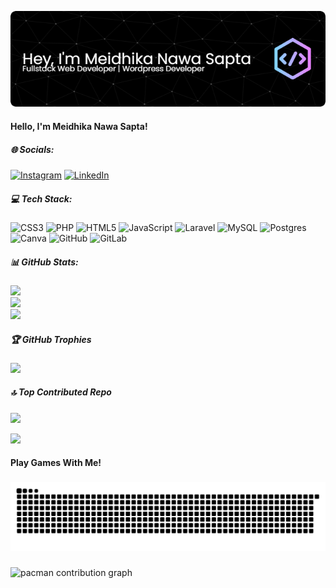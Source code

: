 <!-- ### Hello, I'm Meidhika Nawa Sapta -->

![Meidhika Nawa Sapat](img/header.png)

<!-- 
#### Skills
[![My Skills](https://skillicons.dev/icons?i=html,css,js,php,laravel,mysql,postgresql&theme=light)](https://skillicons.dev)
<img src="https://img.shields.io/badge/HTML5-E34F26?style=for-the-badge&logo=html5&logoColor=white" />
<img src="https://img.shields.io/badge/CSS3-1572B6?style=for-the-badge&logo=css3&logoColor=white" />
<img src="https://img.shields.io/badge/JavaScript-323330?style=for-the-badge&logo=javascript&logoColor=F7DF1E" />
<img src="https://img.shields.io/badge/PHP-777BB4?style=for-the-badge&logo=php&logoColor=white" />
<img src="https://img.shields.io/badge/Laravel-FF2D20?style=for-the-badge&logo=laravel&logoColor=white" />
<img src="https://img.shields.io/badge/MySQL-005C84?style=for-the-badge&logo=mysql&logoColor=white" />
<img src="https://img.shields.io/badge/PostgreSQL-316192?style=for-the-badge&logo=postgresql&logoColor=white" />

#### Connect With Me

![https://instagram.com/nawa_sapta](https://img.shields.io/badge/Instagram-E4405F?style=for-the-badge&logo=instagram&logoColor=white) ![https://www.linkedin.com/in/meidhika-nawa-sapta/](https://img.shields.io/badge/LinkedIn-0077B5?style=for-the-badge&logo=linkedin&logoColor=white)

#### My Github Stats
![Meidhika's Github Stats](https://github-readme-stats.vercel.app/api?username=meidhika&show_icons=true&theme=highcontrast) -->



#### Hello, I'm Meidhika Nawa Sapta!


##### 🌐 Socials:
[![Instagram](https://img.shields.io/badge/Instagram-%23E4405F.svg?logo=Instagram&logoColor=white)](https://instagram.com/nawa_sapta) [![LinkedIn](https://img.shields.io/badge/LinkedIn-%230077B5.svg?logo=linkedin&logoColor=white)](https://linkedin.com/in/meidhika-nawa-sapta) 

##### 💻 Tech Stack:
![CSS3](https://img.shields.io/badge/css3-%231572B6.svg?style=for-the-badge&logo=css3&logoColor=white) ![PHP](https://img.shields.io/badge/php-%23777BB4.svg?style=for-the-badge&logo=php&logoColor=white) ![HTML5](https://img.shields.io/badge/html5-%23E34F26.svg?style=for-the-badge&logo=html5&logoColor=white) ![JavaScript](https://img.shields.io/badge/javascript-%23323330.svg?style=for-the-badge&logo=javascript&logoColor=%23F7DF1E) ![Laravel](https://img.shields.io/badge/laravel-%23FF2D20.svg?style=for-the-badge&logo=laravel&logoColor=white) ![MySQL](https://img.shields.io/badge/mysql-4479A1.svg?style=for-the-badge&logo=mysql&logoColor=white) ![Postgres](https://img.shields.io/badge/postgres-%23316192.svg?style=for-the-badge&logo=postgresql&logoColor=white) ![Canva](https://img.shields.io/badge/Canva-%2300C4CC.svg?style=for-the-badge&logo=Canva&logoColor=white) ![GitHub](https://img.shields.io/badge/github-%23121011.svg?style=for-the-badge&logo=github&logoColor=white) ![GitLab](https://img.shields.io/badge/gitlab-%23181717.svg?style=for-the-badge&logo=gitlab&logoColor=white)
##### 📊 GitHub Stats:
![](https://github-readme-stats.vercel.app/api?username=meidhika&theme=highcontrast&hide_border=false&include_all_commits=false&count_private=false)<br/>
![](https://nirzak-streak-stats.vercel.app/?user=meidhika&theme=highcontrast&hide_border=false)<br/>
![](https://github-readme-stats.vercel.app/api/top-langs/?username=meidhika&theme=highcontrast&hide_border=false&include_all_commits=false&count_private=false&layout=compact)

##### 🏆 GitHub Trophies
![](https://github-profile-trophy.vercel.app/?username=meidhika&theme=radical&no-frame=false&no-bg=true&margin-w=4)

##### 🔝 Top Contributed Repo
![](https://github-contributor-stats.vercel.app/api?username=meidhika&limit=5&theme=dark&combine_all_yearly_contributions=true)


[![](https://visitcount.itsvg.in/api?id=meidhika&icon=0&color=0)](https://visitcount.itsvg.in)

<h4 align="left">Play Games With Me!</h4>

###

<img src="https://raw.githubusercontent.com/meidhika/meidhika/output/snake.svg" alt="Snake animation" />

###

<picture>
  <source media="(prefers-color-scheme: dark)" srcset="https://raw.githubusercontent.com/meidhika/meidhika/output/pacman-contribution-graph-dark.svg">
  <source media="(prefers-color-scheme: light)" srcset="https://raw.githubusercontent.com/meidhika/meidhika/output/pacman-contribution-graph.svg">
  <img alt="pacman contribution graph" src="https://raw.githubusercontent.com/meidhika/meidhika/output/pacman-contribution-graph.svg">
</picture>

###